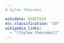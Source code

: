 ```yaml
---
# Sylow theorems

wikidata: Q1057919
msc_classification: "20"
wikipedia_links:
  - "[[Sylow theorems]]"
---
```

